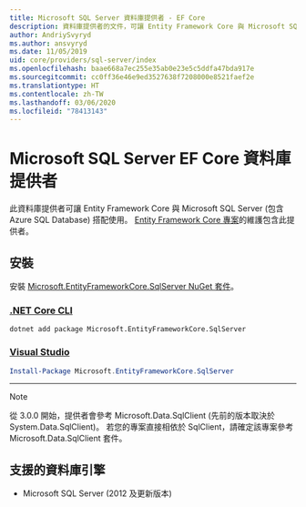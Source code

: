 ```yaml
---
title: Microsoft SQL Server 資料庫提供者 - EF Core
description: 資料庫提供者的文件，可讓 Entity Framework Core 與 Microsoft SQL Server 搭配使用
author: AndriySvyryd
ms.author: ansvyryd
ms.date: 11/05/2019
uid: core/providers/sql-server/index
ms.openlocfilehash: baae668a7ec255e35ab0e23e5c5ddfa47bda917e
ms.sourcegitcommit: cc0ff36e46e9ed3527638f7208000e8521faef2e
ms.translationtype: HT
ms.contentlocale: zh-TW
ms.lasthandoff: 03/06/2020
ms.locfileid: "78413143"
---
```

# <a name="microsoft-sql-server-ef-core-database-provider"></a>Microsoft SQL Server EF Core 資料庫提供者

此資料庫提供者可讓 Entity Framework Core 與 Microsoft SQL Server (包含 Azure SQL Database) 搭配使用。 [Entity Framework Core 專案](https://github.com/aspnet/EntityFrameworkCore)的維護包含此提供者。

## <a name="install"></a>安裝

安裝 [Microsoft.EntityFrameworkCore.SqlServer NuGet 套件](https://www.nuget.org/packages/Microsoft.EntityFrameworkCore.SqlServer/)。

### <a name="net-core-cli"></a>[.NET Core CLI](#tab/dotnet-core-cli)

```dotnetcli
dotnet add package Microsoft.EntityFrameworkCore.SqlServer
```

### <a name="visual-studio"></a>[Visual Studio](#tab/vs)

``` powershell
Install-Package Microsoft.EntityFrameworkCore.SqlServer
```

***

> [!NOTE]
> 從 3.0.0 開始，提供者會參考 Microsoft.Data.SqlClient (先前的版本取決於 System.Data.SqlClient)。 若您的專案直接相依於 SqlClient，請確定該專案參考 Microsoft.Data.SqlClient 套件。

## <a name="supported-database-engines"></a>支援的資料庫引擎

* Microsoft SQL Server (2012 及更新版本)
